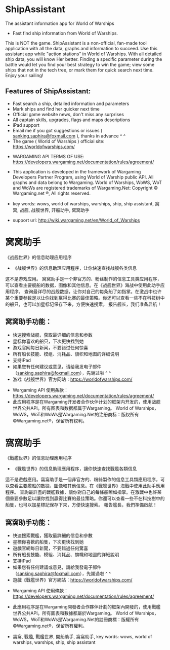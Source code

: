 # ShipAssistant
The assistant information app for World of Warships

- Fast find ship information from World of Warships.

This is NOT the game. ShipAssistant is a non-official, fan-made tool application with all the data, graphs and information to succeed. Use this assistant app while "action stations" in World of Warships. 
With all detailed ship data, you will know Her better. Finding a specific parameter during the battle would let you find your best strategy to win the game; view some ships that not in the tech tree, or mark them for quick search next time.
Enjoy your sailing!

## Features of ShipAssistant: 
- Fast search a ship, detailed information and parameters
- Mark ships and find her quicker next time
- Official game website news, don't miss any surprises
- All captain skills, upgrades, flags and maps descriptions
- iPad support
- Email me if you got suggestions or issues ( sanking.saphira@foxmail.com ), thanks in advance ^ ^
- The game ( World of Warships ) official site: https://worldofwarships.com/

* WARGAMING API TERMS OF USE: https://developers.wargaming.net/documentation/rules/agreement/
* This application is developed in the framework of Wargaming Developers Partner Program, using World of Warship public API. All graphs and data belong to Wargaming. World of Warships, WoWS, WoT and WoWs are registered trademarks of Wargaming.Net: Copyright © Wargaming.net ®, All rights reserved.


* key words: wows, world of warships, warships, ship, ship assistant, 窝窝, 战舰, 战舰世界, 开船助手, 窝窝助手
* support url: http://wiki.wargaming.net/en/World_of_Warships


# 窝窝助手
《战舰世界》的信息助理应用程序

- 《战舰世界》的信息助理应用程序，让你快速查找战舰各类信息

这不是游戏应用。 窝窝助手是一个非官方的、粉丝制作的信息工具类应用程序，可以查看主要舰船的数据，图像和其他信息。在《战舰世界》海战中使用此助手应用程序。
查询最详尽的战舰数据，让你对自己的每条船了如指掌。在激战中也许某个重要参数足以让你找到赢得比赛的最佳策略。你还可以查看一些不在科技树中的船只，也可以加星标记保存下来，方便快速搜索。
报告舰长，我们准备启航！

## 窝窝助手功能：
- 快速搜索战舰，获取最详细的信息和参数
- 星标你喜欢的船只，下次更快找到她
- 游戏官网每日新闻，不要错过任何惊喜
- 所有船长技能、模组、消耗品、旗帜和地图的详细说明
-  支持iPad
- 如果您有任何建议或意见，请给我发电子邮件（sanking.saphira@foxmail.com），先谢过啦 ^ ^
- 游戏《战舰世界》官方网站：https://worldofwarships.com/

* Wargaming API 使用条款：https://developers.wargaming.net/documentation/rules/agreement/
* 此应用程序是在Wargaming开发者合作伙伴计划的框架内开发的，使用战舰世界公共API。所有图表和数据都属于Wargaming。 World of Warships，WoWS，WoT和WoWs是Wargaming.Net的注册商标：版权所有©Wargaming.net®，保留所有权利。


# 窩窩助手
《戰艦世界》的信息助理應用程序

- 《戰艦世界》的信息助理應用程序，讓你快速查找戰艦各類信息

這不是遊戲應用。窩窩助手是一個非官方的、粉絲製作的信息工具類應用程序，可以查看主要艦船的數據，圖像和其他信息。在《戰艦世界》海戰中使用此助手應用程序。
查詢最詳盡的戰艦數據，讓你對自己的每條船瞭如指掌。在激戰中也許某個重要參數足以讓你找到贏得比賽的最佳策略。你還可以查看一些不在科技樹中的船隻，也可以加星標記保存下來，方便快速搜索。
報告艦長，我們準備啟航！

## 窩窩助手功能：
- 快速搜索戰艦，獲取最詳細的信息和參數
- 星標你喜歡的船隻，下次更快找到她
- 遊戲官網每日新聞，不要錯過任何驚喜
- 所有船長技能、模組、消耗品、旗幟和地圖的詳細說明
- 支持iPad
- 如果您有任何建議或意見，請給我發電子郵件（sanking.saphira@foxmail.com），先謝過啦 ^ ^
- 遊戲《戰艦世界》官方網站：https://worldofwarships.com/

* Wargaming API 使用條款：https://developers.wargaming.net/documentation/rules/agreement/
* 此應用程序是在Wargaming開發者合作夥伴計劃的框架內開發的，使用戰艦世界公共API。所有圖表和數據都屬於Wargaming。 World of Warships，WoWS，WoT和WoWs是Wargaming.Net的註冊商標：版權所有©Wargaming.net®，保留所有權利。


* 窩窩, 戰艦, 戰艦世界, 開船助手, 窩窩助手, key words: wows, world of warships, warships, ship, ship assistant
